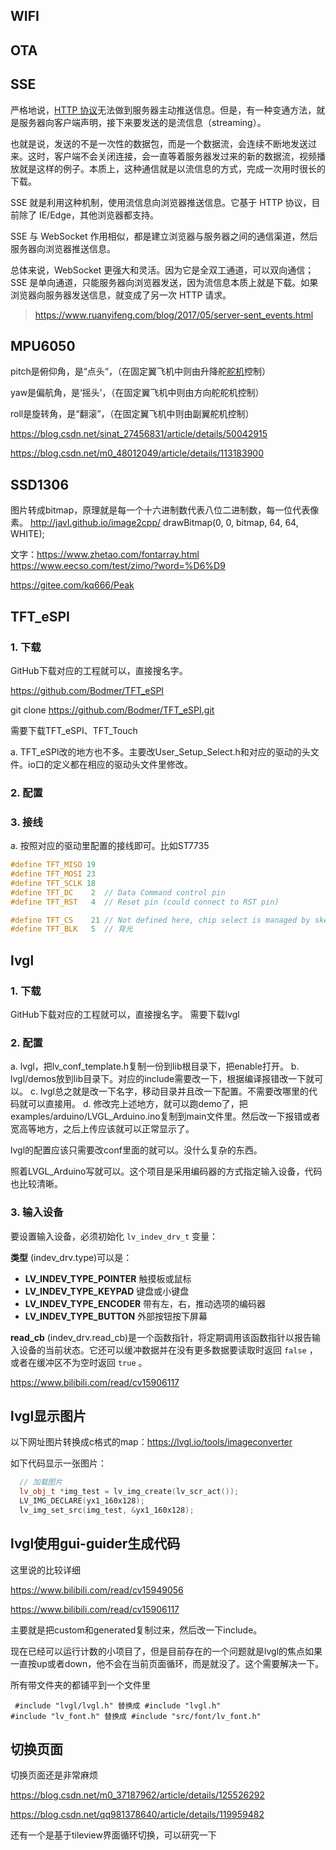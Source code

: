 ## WIFI

## OTA

## SSE

严格地说，[HTTP 协议](https://www.ruanyifeng.com/blog/2016/08/http.html)无法做到服务器主动推送信息。但是，有一种变通方法，就是服务器向客户端声明，接下来要发送的是流信息（streaming）。

也就是说，发送的不是一次性的数据包，而是一个数据流，会连续不断地发送过来。这时，客户端不会关闭连接，会一直等着服务器发过来的新的数据流，视频播放就是这样的例子。本质上，这种通信就是以流信息的方式，完成一次用时很长的下载。

SSE 就是利用这种机制，使用流信息向浏览器推送信息。它基于 HTTP 协议，目前除了 IE/Edge，其他浏览器都支持。

SSE 与 WebSocket 作用相似，都是建立浏览器与服务器之间的通信渠道，然后服务器向浏览器推送信息。

总体来说，WebSocket 更强大和灵活。因为它是全双工通道，可以双向通信；SSE 是单向通道，只能服务器向浏览器发送，因为流信息本质上就是下载。如果浏览器向服务器发送信息，就变成了另一次 HTTP 请求。

> https://www.ruanyifeng.com/blog/2017/05/server-sent_events.html

## MPU6050

pitch是俯仰角，是“点头“，（在固定翼飞机中则由升降舵[舵机](https://so.csdn.net/so/search?q=%E8%88%B5%E6%9C%BA&spm=1001.2101.3001.7020)控制）

yaw是偏航角，是‘摇头’，（在固定翼飞机中则由方向舵舵机控制）

roll是旋转角，是“翻滚”，（在固定翼飞机中则由副翼舵机控制）

https://blog.csdn.net/sinat_27456831/article/details/50042915

https://blog.csdn.net/m0_48012049/article/details/113183900

## SSD1306

图片转成bitmap，原理就是每一个十六进制数代表八位二进制数，每一位代表像素。
http://javl.github.io/image2cpp/
drawBitmap(0, 0, bitmap, 64, 64, WHITE);

文字：https://www.zhetao.com/fontarray.html
https://www.eecso.com/test/zimo/?word=%D6%D9

https://gitee.com/kq666/Peak

## TFT_eSPI

### 1. 下载

  GitHub下载对应的工程就可以，直接搜名字。

https://github.com/Bodmer/TFT_eSPI

git clone https://github.com/Bodmer/TFT_eSPI.git

  需要下载TFT_eSPI、TFT_Touch

  a. TFT_eSPI改的地方也不多。主要改User_Setup_Select.h和对应的驱动的头文件。io口的定义都在相应的驱动头文件里修改。

### 2. 配置

### 3. 接线

  a. 按照对应的驱动里配置的接线即可。比如ST7735

```c
#define TFT_MISO 19
#define TFT_MOSI 23
#define TFT_SCLK 18
#define TFT_DC    2  // Data Command control pin
#define TFT_RST   4  // Reset pin (could connect to RST pin)

#define TFT_CS    21 // Not defined here, chip select is managed by sketch
#define TFT_BLK   5  // 背光
```

## lvgl

### 1. 下载

  GitHub下载对应的工程就可以，直接搜名字。
  需要下载lvgl

### 2. 配置

  a. lvgl，把lv_conf_template.h复制一份到lib根目录下，把enable打开。
  b. lvgl/demos放到lib目录下。对应的include需要改一下，根据编译报错改一下就可以。
  c. lvgl总之就是改一下名字，移动目录并且改一下配置。不需要改哪里的代码就可以直接用。
  d. 修改完上述地方，就可以跑demo了，把examples/arduino/LVGL_Arduino.ino复制到main文件里。然后改一下报错或者宽高等地方，之后上传应该就可以正常显示了。

lvgl的配置应该只需要改conf里面的就可以。没什么复杂的东西。

照着LVGL_Arduino写就可以。这个项目是采用编码器的方式指定输入设备，代码也比较清晰。

### 3. 输入设备

要设置输入设备，必须初始化 `lv_indev_drv_t` 变量：

**类型** (indev_drv.type)可以是：

* **LV_INDEV_TYPE_POINTER** 触摸板或鼠标
* **LV_INDEV_TYPE_KEYPAD** 键盘或小键盘
* **LV_INDEV_TYPE_ENCODER** 带有左，右，推动选项的编码器
* **LV_INDEV_TYPE_BUTTON** 外部按钮按下屏幕

**read_cb** (indev_drv.read_cb)是一个函数指针，将定期调用该函数指针以报告输入设备的当前状态。它还可以缓冲数据并在没有更多数据要读取时返回 `false` ，或者在缓冲区不为空时返回 `true` 。

https://www.bilibili.com/read/cv15906117

## lvgl显示图片

以下网址图片转换成c格式的map：https://lvgl.io/tools/imageconverter

如下代码显示一张图片：

```cpp
  // 加载图片
  lv_obj_t *img_test = lv_img_create(lv_scr_act());
  LV_IMG_DECLARE(yx1_160x128);
  lv_img_set_src(img_test, &yx1_160x128);
```

## lvgl使用gui-guider生成代码

这里说的比较详细

https://www.bilibili.com/read/cv15949056

https://www.bilibili.com/read/cv15906117

主要就是把custom和generated复制过来，然后改一下include。

现在已经可以运行计数的小项目了，但是目前存在的一个问题就是lvgl的焦点如果一直按up或者down，他不会在当前页面循环，而是就没了。这个需要解决一下。

所有带文件夹的都铺平到一个文件里

```
 #include "lvgl/lvgl.h" 替换成 #include "lvgl.h"
#include "lv_font.h" 替换成 #include "src/font/lv_font.h"
```


## 切换页面

切换页面还是非常麻烦

https://blog.csdn.net/m0_37187962/article/details/125526292

https://blog.csdn.net/qq981378640/article/details/119959482

还有一个是基于tileview界面循环切换，可以研究一下
